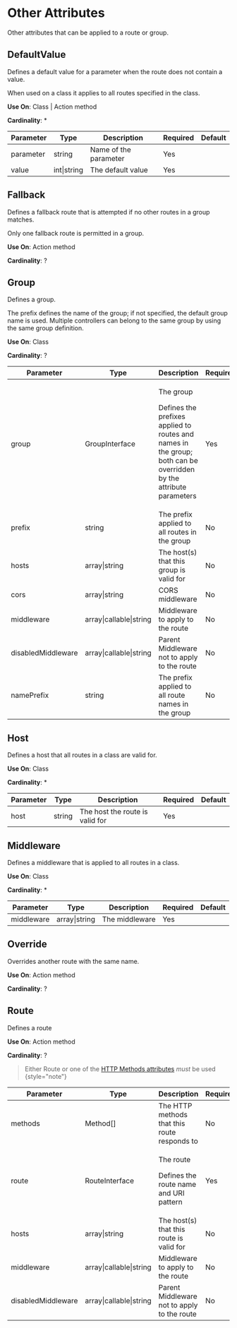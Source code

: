 # Other Attributes
Other attributes that can be applied to a route or group.

## DefaultValue
Defines a default value for a parameter when the route does not contain a value.

When used on a class it applies to all routes specified in the class.

**Use On**: Class | Action method

**Cardinality**: *
<table>
    <thead>
        <tr>
            <th>Parameter</th>
            <th>Type</th>
            <th>Description</th>
            <th>Required</th>
            <th>Default</th>
        </tr>
    </thead>
    <tbody>
        <tr>
            <td>parameter</td>
            <td>string</td>
            <td>Name of the parameter</td>
            <td>Yes</td>
            <td></td>
        </tr>
        <tr>
            <td>value</td>
            <td>int|string</td>
            <td>The default value</td>
            <td>Yes</td>
            <td></td>
        </tr>
    </tbody>
</table>

## Fallback
Defines a fallback route that is attempted if no other routes in a group matches.

Only one fallback route is permitted in a group.

**Use On**: Action method

**Cardinality**: ?

## Group
Defines a group.

The prefix defines the name of the group; if not specified, the default group name is used.
Multiple controllers can belong to the same group by using the same group definition.

**Use On**: Class

**Cardinality**: ?
<table>
    <thead>
        <tr>
            <th>Parameter</th>
            <th>Type</th>
            <th>Description</th>
            <th>Required</th>
            <th>Default</th>
        </tr>
    </thead>
    <tbody>
        <tr>
            <td>group</td>
            <td>GroupInterface</td>
            <td>
                <p>The group</p>
                <p>
                    Defines the prefixes applied to routes and names in the group; 
                    both can be overridden by the attribute parameters
                </p>
            </td>
            <td>Yes</td>
            <td></td>
        </tr>
        <tr>
            <td>prefix</td>
            <td>string</td>
            <td>The prefix applied to all routes in the group</td>
            <td>No</td>
            <td>null</td>
        </tr>
        <tr>
            <td>hosts</td>
            <td>array|string</td>
            <td>The host(s) that this group is valid for</td>
            <td>No</td>
            <td>[]</td>
        </tr>
        <tr>
            <td>cors</td>
            <td>array|string</td>
            <td>CORS middleware</td>
            <td>No</td>
            <td>null</td>
        </tr>
        <tr>
            <td>middleware</td>
            <td>array|callable|string</td>
            <td>Middleware to apply to the route</td>
            <td>No</td>
            <td>[]</td>
        </tr>
        <tr>
            <td>disabledMiddleware</td>
            <td>array|callable|string</td>
            <td>Parent Middleware not to apply to the route</td>
            <td>No</td>
            <td>[]</td>
        </tr>
        <tr>
            <td>namePrefix</td>
            <td>string</td>
            <td>The prefix applied to all route names in the group</td>
            <td>No</td>
            <td>null</td>
        </tr>
    </tbody>
</table>

## Host
Defines a host that all routes in a class are valid for.

**Use On**: Class

**Cardinality**: *
<table>
    <thead>
        <tr>
            <th>Parameter</th>
            <th>Type</th>
            <th>Description</th>
            <th>Required</th>
            <th>Default</th>
        </tr>
    </thead>
    <tbody>
        <tr>
            <td>host</td>
            <td>string</td>
            <td>The host the route is valid for</td>
            <td>Yes</td>
            <td></td>
        </tr>
    </tbody>
</table>

## Middleware
Defines a middleware that is applied to all routes in a class.

**Use On**: Class

**Cardinality**: *
<table>
    <thead>
        <tr>
            <th>Parameter</th>
            <th>Type</th>
            <th>Description</th>
            <th>Required</th>
            <th>Default</th>
        </tr>
    </thead>
    <tbody>
        <tr>
            <td>middleware</td>
            <td>array|string</td>
            <td>The middleware</td>
            <td>Yes</td>
            <td></td>
        </tr>
    </tbody>
</table>

## Override
Overrides another route with the same name.

**Use On**: Action method

**Cardinality**: ?

## Route
Defines a route

**Use On**: Action method

**Cardinality**: ?

> Either Route or one of the [HTTP Methods attributes](HTTP-Methods.md) _must_ be used
{style="note"}
<table>
    <thead>
        <tr>
            <th>Parameter</th>
            <th>Type</th>
            <th>Description</th>
            <th>Required</th>
            <th>Default</th>
        </tr>
    </thead>
    <tbody>
        <tr>
            <td>methods</td>
            <td>Method[]</td>
            <td>The HTTP methods that this route responds to</td>
            <td>No</td>
            <td></td>
        </tr>
        <tr>
            <td>route</td>
            <td>RouteInterface</td>
            <td>
                <p>The route</p>
                <p>Defines the route name and URI pattern</p>
            </td>
            <td>Yes</td>
            <td></td>
        </tr>
        <tr>
            <td>hosts</td>
            <td>array|string</td>
            <td>The host(s) that this route is valid for</td>
            <td>No</td>
            <td>[]</td>
        </tr>
        <tr>
            <td>middleware</td>
            <td>array|callable|string</td>
            <td>Middleware to apply to the route</td>
            <td>No</td>
            <td>[]</td>
        </tr>
        <tr>
            <td>disabledMiddleware</td>
            <td>array|callable|string</td>
            <td>Parent Middleware not to apply to the route</td>
            <td>No</td>
            <td>[]</td>
        </tr>
    </tbody>
</table>